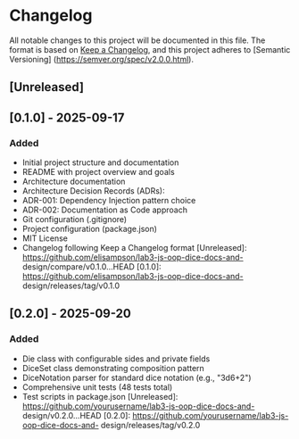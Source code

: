 # Changelog
All notable changes to this project will be documented in this file.
The format is based on [Keep a Changelog](https://keepachangelog.com/en/1.0.0/),
and this project adheres to [Semantic Versioning]
(https://semver.org/spec/v2.0.0.html).
## [Unreleased]
## [0.1.0] - 2025-09-17
### Added
- Initial project structure and documentation
- README with project overview and goals
- Architecture documentation
- Architecture Decision Records (ADRs):
- ADR-001: Dependency Injection pattern choice
- ADR-002: Documentation as Code approach
- Git configuration (.gitignore)
- Project configuration (package.json)
- MIT License
- Changelog following Keep a Changelog format
[Unreleased]: https://github.com/elisampson/lab3-js-oop-dice-docs-and-
design/compare/v0.1.0...HEAD
[0.1.0]: https://github.com/elisampson/lab3-js-oop-dice-docs-and-
design/releases/tag/v0.1.0
## [0.2.0] - 2025-09-20
### Added
- Die class with configurable sides and private fields
- DiceSet class demonstrating composition pattern
- DiceNotation parser for standard dice notation (e.g., "3d6+2")
- Comprehensive unit tests (48 tests total)
- Test scripts in package.json
[Unreleased]: https://github.com/yourusername/lab3-js-oop-dice-docs-and-
design/v0.2.0...HEAD
[0.2.0]: https://github.com/yourusername/lab3-js-oop-dice-docs-and-
design/releases/tag/v0.2.0